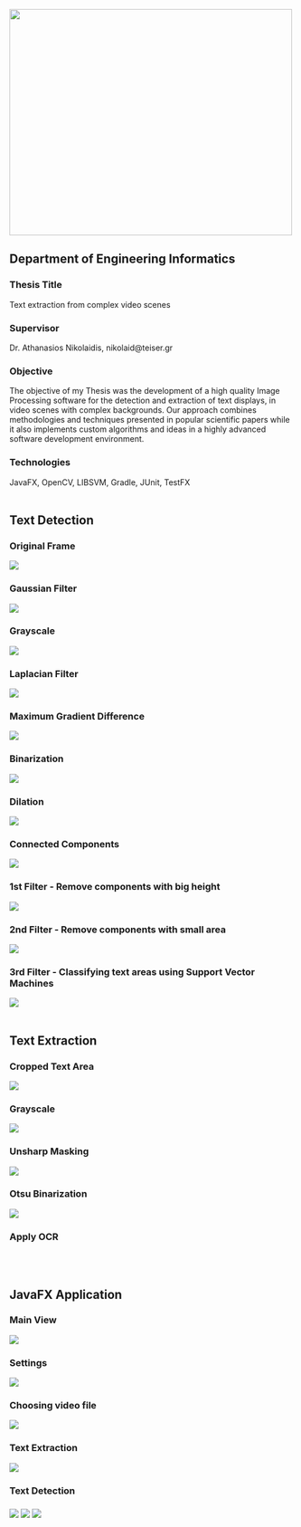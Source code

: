 <a href="http://www.teicm.gr/index.php?lang=en" target="_blank"> <img src="https://user-images.githubusercontent.com/15330998/40585514-e8f8ee18-61bc-11e8-8ff7-94f98cc88541.png" width="500" height="400" align="middle"> </a>
<br>

<h2>Department of Engineering Informatics</h2>

<h3>Thesis Title</h3>
Text extraction from complex video scenes

<h3>Supervisor</h3>
Dr. Athanasios Nikolaidis, nikolaid@teiser.gr

<h3>Objective</h3>
The objective of my Thesis was the development of a high quality Image Processing software for the detection and extraction of text displays, in video scenes with complex backgrounds. Our approach combines methodologies and techniques presented in popular scientific papers while it also implements custom algorithms and ideas in a highly advanced software development environment.

<h3>Technologies</h3>
JavaFX, OpenCV, LIBSVM, Gradle, JUnit, TestFX

<br>
<br>

<h2>Text Detection</h2>

<h3>Original Frame</h3>
<img src="https://user-images.githubusercontent.com/15330998/40585714-17ed8f5a-61c0-11e8-9fb5-d7cc232c8d34.png" align="middle">

<h3>Gaussian Filter</h3>
<img src="https://user-images.githubusercontent.com/15330998/40585716-183f3c4c-61c0-11e8-84bb-14e0a7ac9407.png" align="middle">

<h3>Grayscale</h3>
<img src="https://user-images.githubusercontent.com/15330998/40585718-18961d6e-61c0-11e8-852a-d6a91f3da296.png" align="middle">

<h3>Laplacian Filter</h3>
<img src="https://user-images.githubusercontent.com/15330998/40585720-18ea5974-61c0-11e8-9942-0d0e8232a155.png" align="middle">

<h3>Maximum Gradient Difference</h3>
<img src="https://user-images.githubusercontent.com/15330998/40585721-1917e358-61c0-11e8-9f56-e7b6e7cec00c.png" align="middle">

<h3>Binarization</h3>
<img src="https://user-images.githubusercontent.com/15330998/40585722-19465dbe-61c0-11e8-82f2-d8074af5bc5f.png" align="middle">

<h3>Dilation</h3>
<img src="https://user-images.githubusercontent.com/15330998/40585723-196e8d3e-61c0-11e8-822c-910253430fbe.png" align="middle">

<h3>Connected Components</h3>
<img src="https://user-images.githubusercontent.com/15330998/40585724-19963280-61c0-11e8-98cd-565fc8e06bcb.png" align="middle">

<h3>1st Filter - Remove components with big height</h3>
<img src="https://user-images.githubusercontent.com/15330998/40585715-181690da-61c0-11e8-98ec-c3e945de5532.png" align="middle">

<h3>2nd Filter - Remove components with small area</h3>
<img src="https://user-images.githubusercontent.com/15330998/40585717-186b2d8e-61c0-11e8-8e52-20e2f7695802.png" align="middle">

<h3>3rd Filter - Classifying text areas using Support Vector Machines</h3>
<img src="https://user-images.githubusercontent.com/15330998/40585719-18c05c1e-61c0-11e8-8385-f303e6285396.png" align="middle">

<br>
<br>
<h2>Text Extraction</h2>

<h3>Cropped Text Area</h3>
<img src="https://user-images.githubusercontent.com/15330998/40586485-3ea83c5c-61cb-11e8-8323-f5684860aa54.png" align="middle">

<h3>Grayscale</h3>
<img src="https://user-images.githubusercontent.com/15330998/40586486-3ed1c14e-61cb-11e8-8de4-14fc50d5bc6e.png" align="middle">

<h3>Unsharp Masking</h3>
<img src="https://user-images.githubusercontent.com/15330998/40586487-3efa94ca-61cb-11e8-9113-e31b5d59685b.png" align="middle">

<h3>Otsu Binarization</h3>
<img src="https://user-images.githubusercontent.com/15330998/40586488-3f272c06-61cb-11e8-86e3-7cd524d20d35.png" align="middle">

<h3>Apply OCR</h3>

<br>
<br>

<h2>JavaFX Application</h2>

<h3>Main View</h3>
<img src="https://user-images.githubusercontent.com/15330998/40586011-def767bc-61c3-11e8-8cc6-7606b73cc849.png" align="middle">

<h3>Settings</h3>
<img src="https://user-images.githubusercontent.com/15330998/40586013-df4ffcb0-61c3-11e8-87f0-bbece05c7f51.png" align="middle">

<h3>Choosing video file</h3>
<img src="https://user-images.githubusercontent.com/15330998/40586008-de7a2cb6-61c3-11e8-9f1f-a383e145b35a.png" align="middle">

<h3>Text Extraction</h3>
<img src="https://user-images.githubusercontent.com/15330998/40586014-df7cd5c8-61c3-11e8-8541-87d9089f2850.png" align="middle">

<h3>Text Detection</h3>
<img src="https://user-images.githubusercontent.com/15330998/40586175-df2d8790-61c6-11e8-88ab-64aa15b85e81.gif" align="middle">
<img src="https://user-images.githubusercontent.com/15330998/40586140-0e7be89e-61c6-11e8-90d8-378f90b72546.gif" align="middle">
<img src="https://user-images.githubusercontent.com/15330998/40586325-5d39deac-61c9-11e8-863e-1a4f31255fbc.gif" align="middle">


